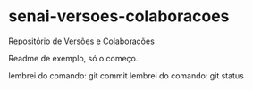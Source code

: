 # senai-versoes-colaboracoes
Repositório de Versões e Colaborações

Readme de exemplo, só o começo.

lembrei do comando: git commit
lembrei do comando: git status
